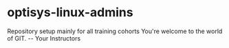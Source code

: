 # optisys-linux-admins
Repository setup mainly for all training cohorts
You're welcome to the world of GIT. -- Your Instructors
